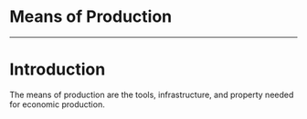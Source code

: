 # Means of Production


---
# Introduction
The means of production are the tools, infrastructure, and property needed for economic production. 